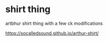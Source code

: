 # shirt thing

artbhur shirt thing with a few ck modifications

 https://socalledsound.github.io/arthur-shirt/
